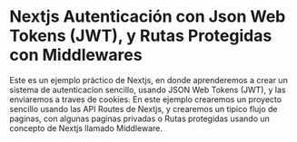 # Nextjs Autenticación con Json Web Tokens (JWT), y Rutas Protegidas con Middlewares

Este es un ejemplo práctico de Nextjs, en donde aprenderemos a crear un sistema de autenticacíon sencillo, usando JSON Web Tokens (JWT), y las enviaremos a traves de cookies. En este ejemplo crearemos un proyecto sencillo usando las API Routes de Nextjs, y crearemos un tipico flujo de paginas, con algunas paginas privadas o Rutas protegidas usando un concepto de Nextjs llamado Middleware.
